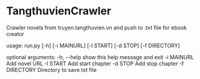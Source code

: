 # TangthuvienCrawler
Crawler novels from truỵen.tangthuvien.vn and push to .txt file for ebook creator 

usage: run.py [-h] [-i MAINURL] [-l START] [-d STOP] [-f DIRECTORY]

optional arguments:
  -h, --help    show this help message and exit
  -i MAINURL    Add novel URL
  -l START      Add start chapter
  -d STOP       Add stop chapter
  -f DIRECTORY  Directory to save txt file

